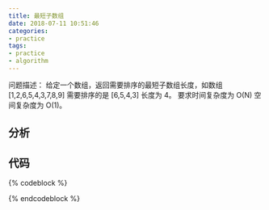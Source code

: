 ```yaml
---
title: 最短子数组
date: 2018-07-11 10:51:46
categories:
- practice
tags:
- practice
- algorithm
---
```

问题描述：
给定一个数组，返回需要排序的最短子数组长度，如数组 [1,2,6,5,4,3,7,8,9] 需要排序的是 [6,5,4,3] 长度为 4。
要求时间复杂度为 O(N) 空间复杂度为 O(1)。
<!-- more -->
## 分析
## 代码
{% codeblock %}



{% endcodeblock %}